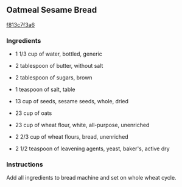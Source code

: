 ## Oatmeal Sesame Bread

[f813c7f3a6](http://www.food.com/recipe/oatmeal-sesame-bread-463586)

### Ingredients

 - 1 1/3 cup of water, bottled, generic

 - 2 tablespoon of butter, without salt

 - 2 tablespoon of sugars, brown

 - 1 teaspoon of salt, table

 - 13 cup of seeds, sesame seeds, whole, dried

 - 23 cup of oats

 - 23 cup of wheat flour, white, all-purpose, unenriched

 - 2 2/3 cup of wheat flours, bread, unenriched

 - 2 1/2 teaspoon of leavening agents, yeast, baker's, active dry

### Instructions

Add all ingredients to bread machine and set on whole wheat cycle.
